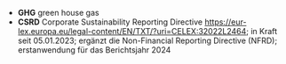 * __GHG__ green house gas
* __CSRD__  Corporate Sustainability Reporting Directive https://eur-lex.europa.eu/legal-content/EN/TXT/?uri=CELEX:32022L2464; in Kraft seit 05.01.2023; ergänzt die Non-Financial Reporting Directive (NFRD); erstanwendung für das Berichtsjahr 2024
